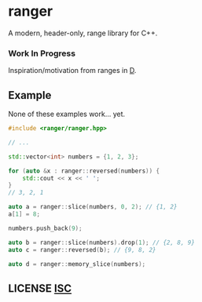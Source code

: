# ranger
A modern, header-only, range library for C++.

### Work In Progress
Inspiration/motivation from ranges in [D](https://dlang.org/phobos/std_range.html).

## Example
None of these examples work... yet.

``` cpp
#include <ranger/ranger.hpp>

// ...

std::vector<int> numbers = {1, 2, 3};

for (auto &x : ranger::reversed(numbers)) {
	std::cout << x << ' ';
}
// 3, 2, 1

auto a = ranger::slice(numbers, 0, 2); // {1, 2}
a[1] = 8;

numbers.push_back(9);

auto b = ranger::slice(numbers).drop(1); // {2, 8, 9}
auto c = ranger::reversed(b); // {9, 8, 2}

auto d = ranger::memory_slice(numbers);
```


## LICENSE [ISC](LICENSE)
